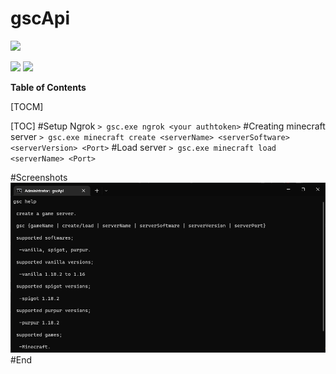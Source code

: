 # gscApi

![](logo)

![](https://img.shields.io/github/release/pandao/editor.md.svg) ![](https://img.shields.io/github/issues/pandao/editor.md.svg)


**Table of Contents**

[TOCM]

[TOC]
#Setup Ngrok
`> gsc.exe ngrok <your authtoken>`
#Creating minecraft server
`> gsc.exe minecraft create <serverName> <serverSoftware> <serverVersion> <Port>`
#Load server
`> gsc.exe minecraft load <serverName> <Port>`

#Screenshots
<img src="https://raw.githubusercontent.com/uykuda/gsc/master/screenshot1.PNG" width="988" title="gscApi screenshot">
#End

